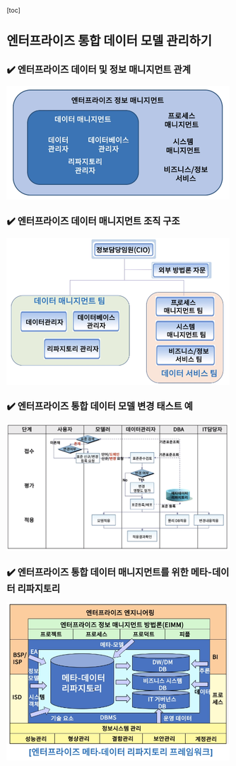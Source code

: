 [toc]

# 엔터프라이즈 통합 데이터 모델 관리하기

## :heavy_check_mark: 엔터프라이즈 데이터 및 정보 매니지먼트 관계

![image-20210407195634425](assets/image-20210407195634425.png)






## :heavy_check_mark: 엔터프라이즈 데이터 매니지먼트 조직 구조

![image-20210407195656465](assets/image-20210407195656465.png)






## :heavy_check_mark: 엔터프라이즈 통합 데이터 모델 변경 태스트 예

![image-20210407195717442](assets/image-20210407195717442.png)






## :heavy_check_mark: 엔터프라이즈 통합 데이터 매니지먼트를 위한 메타-데이터 리파지토리

![image-20210407195742936](assets/image-20210407195742936.png)








